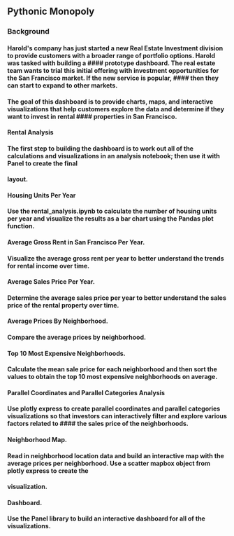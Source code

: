 ## Pythonic Monopoly

### Background

#### Harold's company has just started a new Real Estate Investment division to provide customers with a broader range of portfolio options. Harold was tasked with building a #### prototype dashboard. The real estate team wants to trial this initial offering with investment opportunities for the San Francisco market. If the new service is popular, #### then they can start to expand to other markets.
#### The goal of this dashboard is to provide charts, maps, and interactive visualizations that help customers explore the data and determine if they want to invest in rental #### properties in San Francisco.

#### Rental Analysis
#### The first step to building the dashboard is to work out all of the calculations and visualizations in an analysis notebook; then use it with Panel to create the final 
#### layout.

#### Housing Units Per Year
#### Use the rental_analysis.ipynb to calculate the number of housing units per year and visualize the results as a bar chart using the Pandas plot function.

#### Average Gross Rent in San Francisco Per Year.
#### Visualize the average gross rent per year to better understand the trends for rental income over time.

#### Average Sales Price Per Year.
#### Determine the average sales price per year to better understand the sales price of the rental property over time.

#### Average Prices By Neighborhood.
#### Compare the average prices by neighborhood.

#### Top 10 Most Expensive Neighborhoods.
#### Calculate the mean sale price for each neighborhood and then sort the values to obtain the top 10 most expensive neighborhoods on average.

#### Parallel Coordinates and Parallel Categories Analysis
#### Use plotly express to create parallel coordinates and parallel categories visualizations so that investors can interactively filter and explore various factors related to  #### the sales price of the neighborhoods.

#### Neighborhood Map.
#### Read in neighborhood location data and build an interactive map with the average prices per neighborhood. Use a scatter mapbox object from plotly express to create the 
#### visualization.

#### Dashboard.
#### Use the Panel library to build an interactive dashboard for all of the visualizations.


